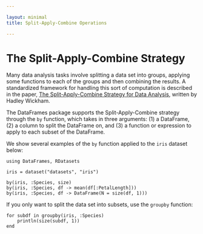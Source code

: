 ```yaml
---

layout: minimal
title: Split-Apply-Combine Operations

---
```


# The Split-Apply-Combine Strategy

Many data analysis tasks involve splitting a data set into groups, applying
some functions to each of the groups and then combining the results. A
standardized framework for handling this sort of computation is described in
the paper, [The Split-Apply-Combine Strategy for Data Analysis](http://www.jstatsoft.org/v40/i01),
written by Hadley Wickham.

The DataFrames package supports the Split-Apply-Combine strategy through
the `by` function, which takes in three arguments: (1) a DataFrame, (2) a
column to split the DataFrame on, and (3) a function or expression to
apply to each subset of the DataFrame.

We show several examples of the `by` function applied to the `iris` dataset
below:

    using DataFrames, RDatasets

    iris = dataset("datasets", "iris")

    by(iris, :Species, size)
    by(iris, :Species, df -> mean(df[:PetalLength]))
    by(iris, :Species, df -> DataFrame(N = size(df, 1)))

If you only want to split the data set into subsets, use the `groupby` function:

    for subdf in groupby(iris, :Species)
        println(size(subdf, 1))
    end
